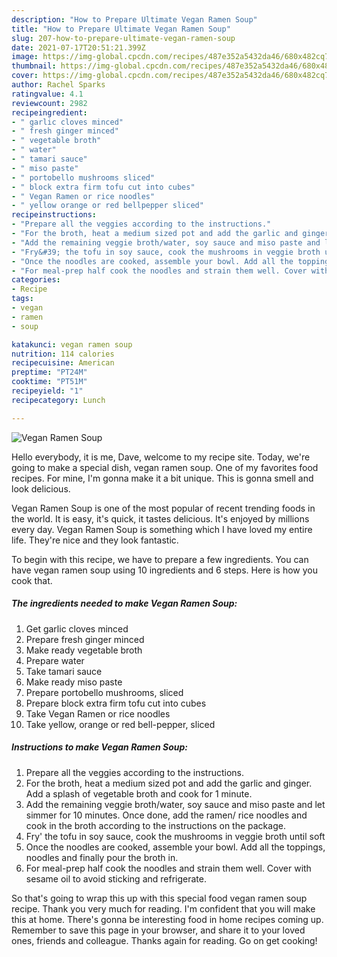 ```yaml
---
description: "How to Prepare Ultimate Vegan Ramen Soup"
title: "How to Prepare Ultimate Vegan Ramen Soup"
slug: 207-how-to-prepare-ultimate-vegan-ramen-soup
date: 2021-07-17T20:51:21.399Z
image: https://img-global.cpcdn.com/recipes/487e352a5432da46/680x482cq70/vegan-ramen-soup-recipe-main-photo.jpg
thumbnail: https://img-global.cpcdn.com/recipes/487e352a5432da46/680x482cq70/vegan-ramen-soup-recipe-main-photo.jpg
cover: https://img-global.cpcdn.com/recipes/487e352a5432da46/680x482cq70/vegan-ramen-soup-recipe-main-photo.jpg
author: Rachel Sparks
ratingvalue: 4.1
reviewcount: 2982
recipeingredient:
- " garlic cloves minced"
- " fresh ginger minced"
- " vegetable broth"
- " water"
- " tamari sauce"
- " miso paste"
- " portobello mushrooms sliced"
- " block extra firm tofu cut into cubes"
- " Vegan Ramen or rice noodles"
- " yellow orange or red bellpepper sliced"
recipeinstructions:
- "Prepare all the veggies according to the instructions."
- "For the broth, heat a medium sized pot and add the garlic and ginger. Add a splash of vegetable broth and cook for 1 minute."
- "Add the remaining veggie broth/water, soy sauce and miso paste and let simmer for 10 minutes. Once done, add the ramen/ rice noodles and cook in the broth according to the instructions on the package."
- "Fry&#39; the tofu in soy sauce, cook the mushrooms in veggie broth until soft"
- "Once the noodles are cooked, assemble your bowl. Add all the toppings, noodles and finally pour the broth in."
- "For meal-prep half cook the noodles and strain them well. Cover with sesame oil to avoid sticking and refrigerate."
categories:
- Recipe
tags:
- vegan
- ramen
- soup

katakunci: vegan ramen soup 
nutrition: 114 calories
recipecuisine: American
preptime: "PT24M"
cooktime: "PT51M"
recipeyield: "1"
recipecategory: Lunch

---
```



![Vegan Ramen Soup](https://img-global.cpcdn.com/recipes/487e352a5432da46/680x482cq70/vegan-ramen-soup-recipe-main-photo.jpg)

Hello everybody, it is me, Dave, welcome to my recipe site. Today, we're going to make a special dish, vegan ramen soup. One of my favorites food recipes. For mine, I'm gonna make it a bit unique. This is gonna smell and look delicious.



Vegan Ramen Soup is one of the most popular of recent trending foods in the world. It is easy, it's quick, it tastes delicious. It's enjoyed by millions every day. Vegan Ramen Soup is something which I have loved my entire life. They're nice and they look fantastic.


To begin with this recipe, we have to prepare a few ingredients. You can have vegan ramen soup using 10 ingredients and 6 steps. Here is how you cook that.

<!--inarticleads1-->

##### The ingredients needed to make Vegan Ramen Soup:

1. Get  garlic cloves minced
1. Prepare  fresh ginger minced
1. Make ready  vegetable broth
1. Prepare  water
1. Take  tamari sauce
1. Make ready  miso paste
1. Prepare  portobello mushrooms, sliced
1. Prepare  block extra firm tofu cut into cubes
1. Take  Vegan Ramen or rice noodles
1. Take  yellow, orange or red bell-pepper, sliced




<!--inarticleads2-->

##### Instructions to make Vegan Ramen Soup:

1. Prepare all the veggies according to the instructions.
1. For the broth, heat a medium sized pot and add the garlic and ginger. Add a splash of vegetable broth and cook for 1 minute.
1. Add the remaining veggie broth/water, soy sauce and miso paste and let simmer for 10 minutes. Once done, add the ramen/ rice noodles and cook in the broth according to the instructions on the package.
1. Fry&#39; the tofu in soy sauce, cook the mushrooms in veggie broth until soft
1. Once the noodles are cooked, assemble your bowl. Add all the toppings, noodles and finally pour the broth in.
1. For meal-prep half cook the noodles and strain them well. Cover with sesame oil to avoid sticking and refrigerate.




So that's going to wrap this up with this special food vegan ramen soup recipe. Thank you very much for reading. I'm confident that you will make this at home. There's gonna be interesting food in home recipes coming up. Remember to save this page in your browser, and share it to your loved ones, friends and colleague. Thanks again for reading. Go on get cooking!
